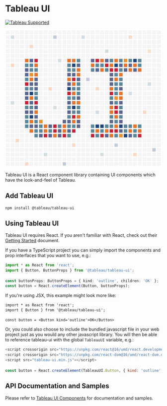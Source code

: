 # Tableau UI
[![Tableau Supported](https://img.shields.io/badge/Support%20Level-Tableau%20Supported-53bd92.svg)](https://www.tableau.com/support-levels-it-and-developer-tools)

![Tableau UI](./assets/tableau_ui_logo.png)

Tableau UI is a React component library containing UI components which have the look-and-feel of Tableau.

## Add Tableau UI

```npm install @tableau/tableau-ui```

## Using Tableau UI

Tableau UI requires React. If you aren't familiar with React, check out their [Getting Started](https://reactjs.org/docs/getting-started.html) document.

If you have a TypeScript project you can simply import the components and prop interfaces that you want to use, e.g.:
```ts
import * as React from 'react';
import { Button, ButtonProps } from '@tableau/tableau-ui';

const buttonProps: ButtonProps = { kind: 'outline', children: 'OK' };
const button = React.createElement(Button, buttonProps);
```

If you're using JSX, this example might look more like:
```tsx
import * as React from 'react';
import { Button } from '@tableau/tableau-ui';

const button = <Button kind='outline'>OK</Button>
```

Or, you could also choose to include the bundled javascript file in your web project just as you would any other javascript library. You will then be able to reference tableau-ui with the global `TableauUI` variable, e.g.:
```js
<script crossorigin src="https://unpkg.com/react@16/umd/react.development.js"></script>
<script crossorigin src="https://unpkg.com/react-dom@16/umd/react-dom.development.js"></script>
<script src="tableau-ui.min.js"></script>

const button = React.createElement(TableauUI.Button, { kind: 'outline', children: 'OK' });
```

## API Documentation and Samples

Please refer to [Tableau UI Components](https://tableau.github.io/tableau-ui/) for documentation and samples.
